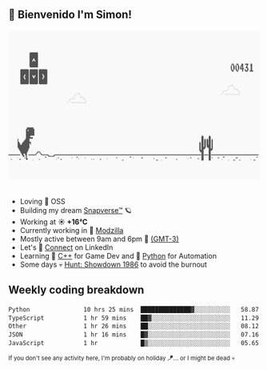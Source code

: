 <h2>🤙 <b>Bienvenido I'm Simon!&nbsp;</b></h2>

<section>
  <img src="./static/banner.gif" height=300 width=1000>
</section>

<br>

<ul>
  <li>
     Loving 🤍 OSS
  </li>
  <li>
    Building my dream&nbsp;<a href=https://github.com/snapverse target=_blank>Snapverse™</a> 🪐
  </li>
  <li>
		<!--START_SECTION:weather-->
		Working at <b>☀️   +16°C</b>
		<!--END_SECTION:weather-->
  </li>
  <li>
    Currently working in 💬&nbsp;<a href=https://github.com/itssimmons?tab=repositories&q=modzilla&type=source&language=&sort= target=_blank>Modzilla</a>
  </li>
  <li>
    Mostly active between 9am and 6pm 🚩 <a href=https://onlinealarmkur.com/world/es target=_blank>(GMT-3)</a>
  </li>
  <li>
    Let's 🔗&nbsp;<a href=https://www.linkedin.com/in/itssimmons target=_blank>Connect</a> on LinkedIn
  </li>
  <li>
    Learning 👴&nbsp;<a href=https://images3.memedroid.com/images/UPLOADED755/65f2bce6734f6.webp target=_blank>C++</a> for Game Dev and 🐍&nbsp;<a href=https://qph.cf2.quoracdn.net/main-qimg-4472b6229cb75bf66ab531f3ebd4f975-lq target=_blank>Python</a> for Automation
  </li>
  <li>
    Some days 💀&nbsp;<a href=https://www.huntshowdown.com target=_blank>Hunt: Showdown 1986</a> to avoid the burnout
  </li>
</ul>

<h2><b>Weekly coding breakdown </b></h2>

<!--START_SECTION:waka-->

```txt
Python               10 hrs 25 mins  ██████████████▓░░░░░░░░░░   58.87 %
TypeScript           1 hr 59 mins    ██▓░░░░░░░░░░░░░░░░░░░░░░   11.29 %
Other                1 hr 26 mins    ██░░░░░░░░░░░░░░░░░░░░░░░   08.12 %
JSON                 1 hr 16 mins    █▓░░░░░░░░░░░░░░░░░░░░░░░   07.16 %
JavaScript           1 hr            █▒░░░░░░░░░░░░░░░░░░░░░░░   05.65 %
```

<!--END_SECTION:waka-->

<sup>If you don't see any activity here, I'm probably on holiday 🪁... or I might be dead 💀</sup>
